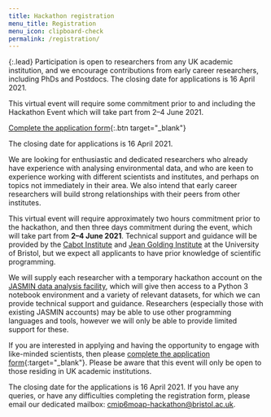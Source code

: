 ```yaml
---
title: Hackathon registration
menu_title: Registration
menu_icon: clipboard-check
permalink: /registration/
---
```


{:.lead}
Participation is open to researchers from any UK academic institution, and we
encourage contributions from early career researchers, including PhDs and
Postdocs. The closing date for applications is 16 April 2021.

<div class="aside" markdown="1">
This virtual event will require some commitment prior to and including the
Hackathon Event which will take part from 2–4 June 2021.

[Complete the application form](https://forms.office.com/Pages/ResponsePage.aspx?id=MH_ksn3NTkql2rGM8aQVGw_pOzWxiVREohc9UmBS3JRURDc1NU04STBJVUVETERORDRCU1Y0NTFWWC4u){:.btn target="_blank"}

The closing date for applications is 16 April 2021.
</div>

We are looking for enthusiastic and dedicated researchers who already have
experience with analysing environmental data, and who are keen to experience
working with different scientists and institutes, and perhaps on topics not
immediately in their area. We also intend that early career researchers will
build strong relationships with their peers from other institutes. 

This virtual event will require approximately two hours commitment prior to the
hackathon, and then three days commitment during the event, which will take part
from **2–4 June 2021**. Technical support and guidance will be provided by the
[Cabot Institute](https://www.bristol.ac.uk/cabot/) and [Jean Golding
Institute](https://www.bristol.ac.uk/golding/) at the University of Bristol, but
we expect all applicants to have prior knowledge of scientific programming.

We will supply each researcher with a temporary hackathon account on the [JASMIN
data analysis facility](https://www.jasmin.ac.uk/), which will give then access
to a Python&nbsp;3 notebook environment and a variety of relevant datasets, for
which we can provide technical support and guidance. Researchers (especially
those with existing JASMIN accounts) may be able to use other programming
languages and tools, however we will only be able to provide limited support for
these.

If you are interested in applying and having the opportunity to engage with
like-minded scientists, then please [complete the application
form](https://forms.office.com/Pages/ResponsePage.aspx?id=MH_ksn3NTkql2rGM8aQVGw_pOzWxiVREohc9UmBS3JRURDc1NU04STBJVUVETERORDRCU1Y0NTFWWC4u){:target="_blank"}.
Please be aware that this event will only be open to those residing in UK
academic institutions.

The closing date for the applications is 16 April 2021. If you have any queries,
or have any difficulties completing the registration form, please email our
dedicated mailbox:
[cmip6moap-hackathon@bristol.ac.uk](mailto:cmip6moap-hackathon@bristol.ac.uk).
